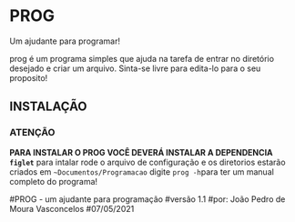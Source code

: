 # PROG
Um ajudante para programar!

prog é um programa simples que ajuda na tarefa de entrar no diretório desejado e criar um arquivo.
Sinta-se livre para edita-lo para o seu proposito!

## INSTALAÇÃO

### ATENÇÃO
**PARA INSTALAR O PROG VOCÊ DEVERÁ INSTALAR A DEPENDENCIA `figlet`**
para intalar rode o arquivo de configuração e os diretorios estarão criados em `~Documentos/Programacao`
digite `prog -h`para ter um manual completo do programa!

#PROG - um ajudante para programação
#versão 1.1
#por: João Pedro de Moura Vasconcelos
#07/05/2021
